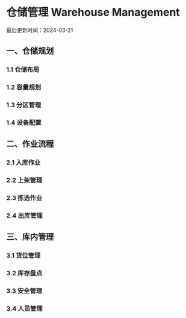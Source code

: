 # 仓储管理 Warehouse Management

最后更新时间：2024-03-21

## 一、仓储规划
### 1.1 仓储布局
### 1.2 容量规划
### 1.3 分区管理
### 1.4 设备配置

## 二、作业流程
### 2.1 入库作业
### 2.2 上架管理
### 2.3 拣选作业
### 2.4 出库管理

## 三、库内管理
### 3.1 货位管理
### 3.2 库存盘点
### 3.3 安全管理
### 3.4 人员管理 